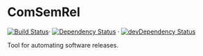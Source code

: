 # ComSemRel

[![Build Status](https://travis-ci.org/ComSemRel/comsemrel.svg?branch=master)](https://travis-ci.org/ComSemRel/comsemrel)· [![Dependency Status](https://david-dm.org/ComSemRel/comsemrel.svg)](https://david-dm.org/ComSemRel/comsemrel) · [![devDependency Status](https://david-dm.org/ComSemRel/comsemrel/dev-status.svg)](https://david-dm.org/ComSemRel/comsemrel?type=dev)

Tool for automating software releases.

